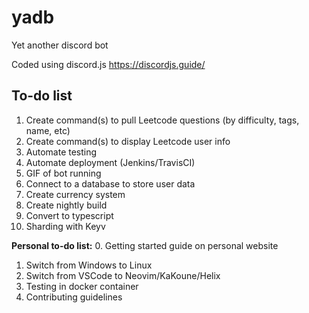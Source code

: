 # yadb
Yet another discord bot

Coded using discord.js https://discordjs.guide/

**To-do list**
------

1. Create command(s) to pull Leetcode questions (by difficulty, tags, name, etc)
2. Create command(s) to display Leetcode user info
3. Automate testing
4. Automate deployment (Jenkins/TravisCI)
5. GIF of bot running
6. Connect to a database to store user data
7. Create currency system
8. Create nightly build
9. Convert to typescript
10. Sharding with Keyv

**Personal to-do list:**
0. Getting started guide on personal website
1. Switch from Windows to Linux
2. Switch from VSCode to Neovim/KaKoune/Helix
3. Testing in docker container
4. Contributing guidelines